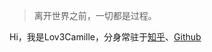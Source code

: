 > 离开世界之前，一切都是过程。

Hi，我是Lov3Camille，分身常驻于[知乎](https://www.zhihu.com/people/wu-yan-98-14)、[Github](https://github.com/Lov3Camille)

